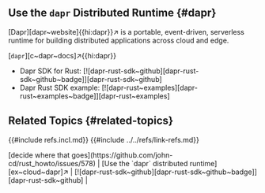 ## Use the `dapr` Distributed Runtime {#dapr}

[Dapr][dapr~website]{{hi:dapr}}↗ is a portable, event-driven, serverless runtime for building distributed applications across cloud and edge.

[`dapr`][c~dapr~docs]↗{{hi:dapr}}

- Dapr SDK for Rust: [![dapr-rust-sdk~github][dapr-rust-sdk~github~badge]][dapr-rust-sdk~github]
- Dapr Rust SDK example: [![dapr-rust~examples][dapr-rust~examples~badge]][dapr-rust~examples]

## Related Topics {#related-topics}

{{#include refs.incl.md}}
{{#include ../../refs/link-refs.md}}

<div class="hidden">
[decide where that goes](https://github.com/john-cd/rust_howto/issues/578)
| [Use the `dapr` distributed runtime][ex~cloud~dapr]↗ | [![dapr-rust-sdk~github][dapr-rust-sdk~github~badge]][dapr-rust-sdk~github] |
</div>
